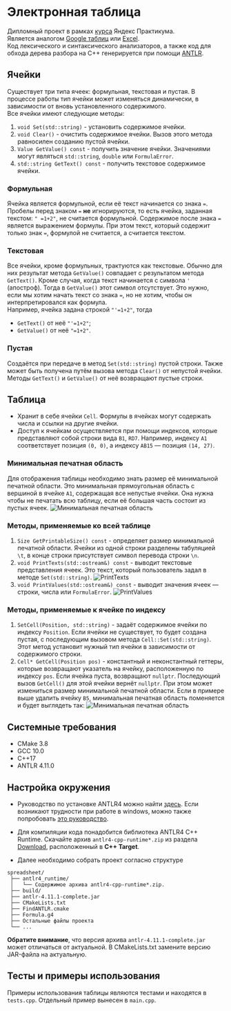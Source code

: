 # Электронная таблица
Дипломный проект в рамках [курса](https://practicum.yandex.ru/cpp/?from=catalog) Яндекс Практикума.  
Является аналогом [Google таблиц](https://docs.google.com/spreadsheets) или [Excel](https://www.microsoft.com/ru-ru/microsoft-365/excel).  
Код лексического и синтаксического анализаторов, а также код для обхода дерева разбора на С++ генерируется при помощи
[ANTLR](https://www.antlr.org/).  

## Ячейки
Существует три типа ячеек: формульная, текстовая и пустая. В процессе работы тип ячейки может изменяться динамически, в зависимости от 
вновь установленного содержимого.  
Все ячейки имеют следующие методы:
1. `void Set(std::string)` - установить содержимое ячейки.
2. `void Clear()` -  очистить содержимое ячейки. Вызов этого метода равносилен созданию пустой ячейки.
3. `Value GetValue() const` - получить значение ячейки. Значениями могут являться `std::string`, `double` или `FormulaError`.
4. `std::string GetText() const` - получить текстовое содержимое ячейки.

### Формульная
Ячейка является формульной, если её текст начинается со знака `=`. Пробелы перед знаком `=` **не** игнорируются, то есть ячейка, 
заданная текстом: `" =1+2"`, не считается формульной. Содержимое после знака `=` является выражением формулы. При этом текст, 
который содержит только знак `=`, формулой не считается, а считается текстом.

### Текстовая
Все ячейки, кроме формульных, трактуются как текстовые. Обычно для них результат метода `GetValue()` совпадает с результатом 
метода `GetText()`. Кроме случая, когда текст начинается с символа `'` (апостроф). Тогда в `GetValue()` этот символ отсутствует. 
Это нужно, если мы хотим начать текст со знака `=`, но не хотим, чтобы он интерпретировался как формула.  
Например, ячейка задана строкой `"'=1+2"`, тогда
* `GetText()` от неё `"'=1+2"`;
* `GetValue()` от неё `"=1+2"`.

### Пустая
Создаётся при передаче в метод `Set(std::string)` пустой строки. Также может быть получена путём вызова метода `Clear()` 
от непустой ячейки. Методы `GetText()` и `GetValue()` от неё возвращают пустые строки.

## Таблица
* Хранит в себе ячейки `Cell`. Формулы в ячейках могут содержать числа и ссылки на другие ячейки.
* Доступ к ячейкам осуществляется при помощи индексов, которые представляют собой строки вида `B1`, `RD7`.
Например, индексу `А1` соответствует позиция `(0, 0)`, а индексу `AB15` — позиция `(14, 27)`.

### Минимальная печатная область
Для отображения таблицы необходимо знать размер её минимальной печатной области. Это минимальная прямоугольная область с 
вершиной в ячейке `A1`, содержащая все непустые ячейки. Она нужна чтобы не печатать всю таблицу, если её большая часть состоит
из пустых ячеек.
![Минимальная печатная область](ССЫЛКА "Минимальная печатная область")    

### Методы, применяемые ко всей таблице
1. `Size GetPrintableSize() const` - определяет размер минимальной печатной области. Ячейки из одной строки разделены 
табуляцией `\t`, в конце строки присутствует символ перевода строки `\n`.
2. `void PrintTexts(std::ostream&) const` - выводит текстовые представления ячеек. Это текст, который пользователь 
задал в методе `Set(std::string)`.
![PrintTexts](ССЫЛКА "PrintTexts")
3. `void PrintValues(std::ostream&) const` - выводит значения ячеек — строки, числа или `FormulaError`.
![PrintValues](ССЫЛКА "PrintValues")

### Методы, применяемые к ячейке по индексу
1. `SetCell(Position, std::string)` - задаёт содержимое ячейки по индексу `Position`. Если ячейки не существует, то будет 
создана пустая, с последующим вызовом метода `Cell::Set(std::string)`. Этот метод установит нужный тип ячейки в зависимости 
от содержимого строки.
2. `Cell* GetCell(Position pos)` - константный и неконстантный геттеры, которые возвращают указатель на ячейку, 
расположенную по индексу `pos`. Если ячейка пуста, возвращают `nullptr`. Последующий вызов `GetCell()` для этой ячейки 
вернёт `nullptr`. При этом может измениться размер минимальной печатной области. Если в примере выше удалить ячейку `В5`, 
минимальная печатная область поменяется и будет выглядеть так:
![Минимальная печатная область](ССЫЛКА "Минимальная печатная область")   

## Системные требования
* CMake 3.8
* GCC 10.0
* C++17
* ANTLR 4.11.0

## Настройка окружения
* Руководство по установке ANTLR4 можно найти [здесь](https://github.com/antlr/antlr4/blob/master/doc/getting-started.md). 
Если возникают трудности при работе в windows, можно также попробовать 
[это руководство](https://www.notion.so/ANTLR4-windows-0addba24c5d74810a964eac8420f272a?pvs=4).

* Для компиляции кода понадобится библиотека ANTLR4 C++ Runtime. Скачайте архив `antlr4-cpp-runtime*.zip` 
из раздела [Download](https://www.antlr.org/download.html), расположенный в **C++ Target**.

* Далее необходимо собрать проект согласно структуре
```
spreadsheet/
 ├── antlr4_runtime/
 │   └── Содержимое архива antlr4-cpp-runtime*.zip.
 ├── build/
 ├── antlr-4.11.1-complete.jar
 ├── CMakeLists.txt
 ├── FindANTLR.cmake
 ├── Formula.g4
 ├── Остальные файлы проекта
 └── ...
```
**Обратите внимание**, что версия архива `antlr-4.11.1-complete.jar` может отличаться от актуальной. 
 В CMakeLists.txt замените версию JAR-файла на актуальную.
 
## Тесты и примеры использования
Примеры использования таблицы являются тестами и находятся в `tests.cpp`. Отдельный пример вынесен в `main.cpp`.
